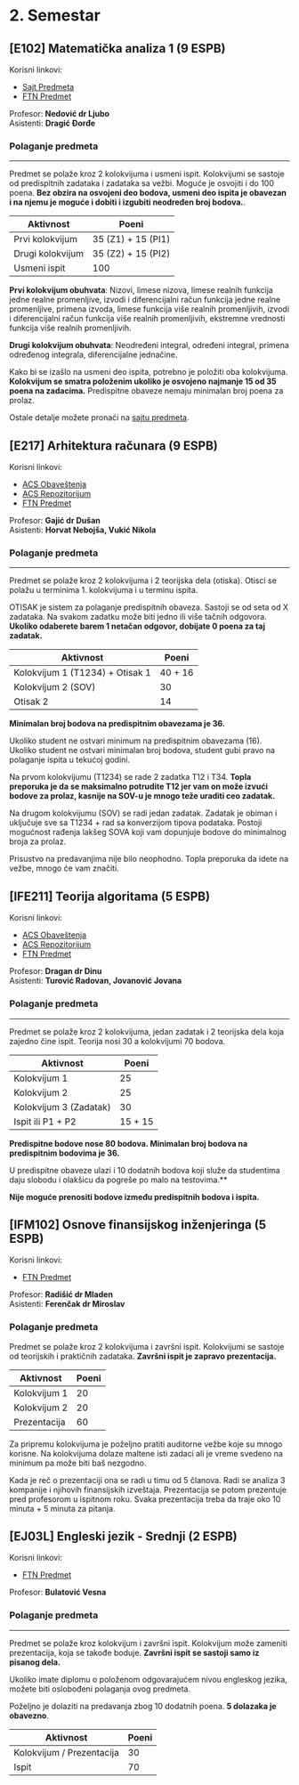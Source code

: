 # 2. Semestar

## [E102] Matematička analiza 1 (9 ESPB)

Korisni linkovi:

- [Sajt Predmeta](https://imft.ftn.uns.ac.rs/ljubo/IN_Analiza1/IN_Analiza1.html)
- [FTN Predmet](https://ftn.uns.ac.rs/stranice-predmeta/E102/matematicka-analiza-1)

Profesor: **Nedović dr Ljubo**  
Asistenti: **Dragić Đorđe**

### Polaganje predmeta

---

Predmet se polaže kroz 2 kolokvijuma i usmeni ispit. Kolokvijumi se sastoje od predispitnih zadataka i zadataka sa vežbi. Moguće je osvojiti i do 100 poena. **Bez obzira na osvojeni deo bodova, usmeni deo ispita je obavezan i na njemu je moguće i dobiti i izgubiti neodređen broj bodova.**.

| Aktivnost        | Poeni              |
| ---------------- | ------------------ |
| Prvi kolokvijum  | 35 (Z1) + 15 (PI1) |
| Drugi kolokvijum | 35 (Z2) + 15 (PI2) |
| Usmeni ispit     | 100                |

**Prvi kolokvijum obuhvata**: Nizovi, limese nizova, limese realnih funkcija jedne realne promenljive, izvodi i diferencijalni račun funkcija jedne realne promenljive, primena izvoda, limese funkcija više realnih promenljivih, izvodi i diferencijalni račun funkcija više realnih promenljivih, ekstremne vrednosti funkcija više realnih promenljivih.

**Drugi kolokvijum obuhvata**: Neodređeni integral, određeni integral, primena određenog integrala, diferencijalne jednačine.

Kako bi se izašlo na usmeni deo ispita, potrebno je položiti oba kolokvijuma. **Kolokvijum se smatra položenim ukoliko je osvojeno najmanje 15 od 35 poena na zadacima.** Predispitne obaveze nemaju minimalan broj poena za prolaz.

Ostale detalje možete pronaći na [sajtu predmeta](https://imft.ftn.uns.ac.rs/ljubo/IN_Analiza1/IN_Analiza1.html).

## [E217] Arhitektura računara (9 ESPB)

Korisni linkovi:

- [ACS Obaveštenja](http://www.acs.uns.ac.rs/sr/arii)
- [ACS Repozitorijum](http://www.acs.uns.ac.rs/sr/node/237/5849228)
- [FTN Predmet](https://ftn.uns.ac.rs/stranice-predmeta/E217/arhitektura-racunara)

Profesor: **Gajić dr Dušan**  
Asistenti: **Horvat Nebojša, Vukić Nikola**

### Polaganje predmeta

---

Predmet se polaže kroz 2 kolokvijuma i 2 teorijska dela (otiska). Otisci se polažu u terminima 1. kolokvijuma i u terminu ispita.

OTISAK je sistem za polaganje predispitnih obaveza. Sastoji se od seta od X zadataka. Na svakom zadatku može biti jedno ili više tačnih odgovora. **Ukoliko odaberete barem 1 netačan odgovor, dobijate 0 poena za taj zadatak.**

| Aktivnost                       | Poeni   |
| ------------------------------- | ------- |
| Kolokvijum 1 (T1234) + Otisak 1 | 40 + 16 |
| Kolokvijum 2 (SOV)              | 30      |
| Otisak 2                        | 14      |

**Minimalan broj bodova na predispitnim obavezama je 36.**

Ukoliko student ne ostvari minimum na predispitnim obavezama (16). Ukoliko student ne ostvari minimalan broj bodova, student gubi pravo na polaganje ispita u tekućoj godini.

Na prvom kolokvijumu (T1234) se rade 2 zadatka T12 i T34. **Topla preporuka je da se maksimalno potrudite T12 jer vam on može izvući bodove za prolaz, kasnije na SOV-u je mnogo teže uraditi ceo zadatak.**

Na drugom kolokvijumu (SOV) se radi jedan zadatak. Zadatak je obiman i uključuje sve sa T1234 + rad sa konverzijom tipova podataka. Postoji mogućnost rađenja lakšeg SOVA koji vam dopunjuje bodove do minimalnog broja za prolaz.

Prisustvo na predavanjima nije bilo neophodno. Topla preporuka da idete na vežbe, mnogo će vam značiti.

## [IFE211] Teorija algoritama (5 ESPB)

Korisni linkovi:

- [ACS Obaveštenja](http://www.acs.uns.ac.rs/sr/ta)
- [ACS Repozitorijum](http://www.acs.uns.ac.rs/sr/node/237/4392144)
- [FTN Predmet](https://ftn.uns.ac.rs/stranice-predmeta/IFE211/teorija-algoritama)

Profesor: **Dragan dr Dinu**  
Asistenti: **Turović Radovan, Jovanović Jovana**

### Polaganje predmeta

---

Predmet se polaže kroz 2 kolokvijuma, jedan zadatak i 2 teorijska dela koja zajedno čine ispit. Teorija nosi 30 a kolokvijumi 70 bodova.

| Aktivnost              | Poeni   |
| ---------------------- | ------- |
| Kolokvijum 1           | 25      |
| Kolokvijum 2           | 25      |
| Kolokvijum 3 (Zadatak) | 30      |
| Ispit ili P1 + P2      | 15 + 15 |

**Predispitne bodove nose 80 bodova. Minimalan broj bodova na predispitnim bodovima je 36.**

U predispitne obaveze ulazi i 10 dodatnih bodova koji služe da studentima daju slobodu i olakšicu da pogreše po malo na testovima.\*\*

**Nije moguće prenositi bodove između predispitnih bodova i ispita.**

## [IFM102] Osnove finansijskog inženjeringa (5 ESPB)

Korisni linkovi:

- [FTN Predmet](https://ftn.uns.ac.rs/stranice-predmeta/IFM102/osnove-finansijskog-inzenjeringa-1)

Profesor: **Radišić dr Mladen**  
Asistenti: **Ferenčak dr Miroslav**

### Polaganje predmeta

Predmet se polaže kroz 2 kolokvijuma i završni ispit. Kolokvijumi se sastoje od teorijskih i praktičnih zadataka. **Završni ispit je zapravo prezentacija.**

| Aktivnost    | Poeni |
| ------------ | ----- |
| Kolokvijum 1 | 20    |
| Kolokvijum 2 | 20    |
| Prezentacija | 60    |

Za pripremu kolokvijuma je poželjno pratiti auditorne vežbe koje su mnogo korisne. Na kolokvijuma dolaze maltene isti zadaci ali je vreme svedeno na minimum pa može biti baš nezgodno.

Kada je reč o prezentaciji ona se radi u timu od 5 članova. Radi se analiza 3 kompanije i njihovih finansijskih izveštaja. Prezentacija se potom prezentuje pred profesorom u ispitnom roku. Svaka prezentacija treba da traje oko 10 minuta + 5 minuta za pitanja.

## [EJ03L] Engleski jezik - Srednji (2 ESPB)

Korisni linkovi:

- [FTN Predmet](https://ftn.uns.ac.rs/stranice-predmeta/EJ03L/engleski-jezik---srednji)

Profesor: **Bulatović Vesna**

### Polaganje predmeta

---

Predmet se polaže kroz kolokvijum i završni ispit. Kolokvijum može zameniti prezentacija, koja se takođe boduje. **Završni ispit se sastoji samo iz pisanog dela.**

Ukoliko imate diplomu o položenom odgovarajućem nivou engleskog jezika, možete biti oslobođeni polaganja ovog predmeta.

Poželjno je dolaziti na predavanja zbog 10 dodatnih poena. **5 dolazaka je obavezno**.

| Aktivnost                 | Poeni |
| ------------------------- | ----- |
| Kolokvijum / Prezentacija | 30    |
| Ispit                     | 70    |
